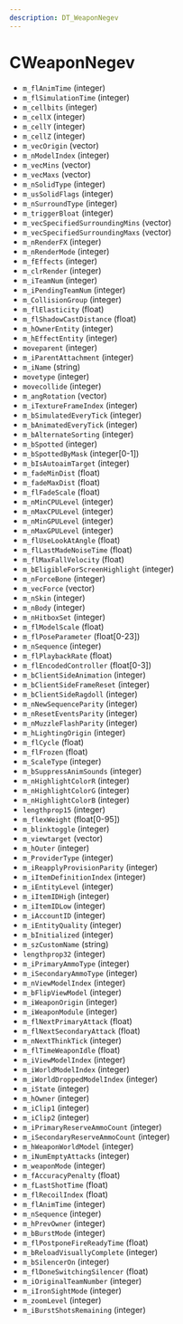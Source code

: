 ```yaml
---
description: DT_WeaponNegev
---
```


# CWeaponNegev


* `m_flAnimTime` (integer)
* `m_flSimulationTime` (integer)
* `m_cellbits` (integer)
* `m_cellX` (integer)
* `m_cellY` (integer)
* `m_cellZ` (integer)
* `m_vecOrigin` (vector)
* `m_nModelIndex` (integer)
* `m_vecMins` (vector)
* `m_vecMaxs` (vector)
* `m_nSolidType` (integer)
* `m_usSolidFlags` (integer)
* `m_nSurroundType` (integer)
* `m_triggerBloat` (integer)
* `m_vecSpecifiedSurroundingMins` (vector)
* `m_vecSpecifiedSurroundingMaxs` (vector)
* `m_nRenderFX` (integer)
* `m_nRenderMode` (integer)
* `m_fEffects` (integer)
* `m_clrRender` (integer)
* `m_iTeamNum` (integer)
* `m_iPendingTeamNum` (integer)
* `m_CollisionGroup` (integer)
* `m_flElasticity` (float)
* `m_flShadowCastDistance` (float)
* `m_hOwnerEntity` (integer)
* `m_hEffectEntity` (integer)
* `moveparent` (integer)
* `m_iParentAttachment` (integer)
* `m_iName` (string)
* `movetype` (integer)
* `movecollide` (integer)
* `m_angRotation` (vector)
* `m_iTextureFrameIndex` (integer)
* `m_bSimulatedEveryTick` (integer)
* `m_bAnimatedEveryTick` (integer)
* `m_bAlternateSorting` (integer)
* `m_bSpotted` (integer)
* `m_bSpottedByMask` (integer[0-1])
* `m_bIsAutoaimTarget` (integer)
* `m_fadeMinDist` (float)
* `m_fadeMaxDist` (float)
* `m_flFadeScale` (float)
* `m_nMinCPULevel` (integer)
* `m_nMaxCPULevel` (integer)
* `m_nMinGPULevel` (integer)
* `m_nMaxGPULevel` (integer)
* `m_flUseLookAtAngle` (float)
* `m_flLastMadeNoiseTime` (float)
* `m_flMaxFallVelocity` (float)
* `m_bEligibleForScreenHighlight` (integer)
* `m_nForceBone` (integer)
* `m_vecForce` (vector)
* `m_nSkin` (integer)
* `m_nBody` (integer)
* `m_nHitboxSet` (integer)
* `m_flModelScale` (float)
* `m_flPoseParameter` (float[0-23])
* `m_nSequence` (integer)
* `m_flPlaybackRate` (float)
* `m_flEncodedController` (float[0-3])
* `m_bClientSideAnimation` (integer)
* `m_bClientSideFrameReset` (integer)
* `m_bClientSideRagdoll` (integer)
* `m_nNewSequenceParity` (integer)
* `m_nResetEventsParity` (integer)
* `m_nMuzzleFlashParity` (integer)
* `m_hLightingOrigin` (integer)
* `m_flCycle` (float)
* `m_flFrozen` (float)
* `m_ScaleType` (integer)
* `m_bSuppressAnimSounds` (integer)
* `m_nHighlightColorR` (integer)
* `m_nHighlightColorG` (integer)
* `m_nHighlightColorB` (integer)
* `lengthprop15` (integer)
* `m_flexWeight` (float[0-95])
* `m_blinktoggle` (integer)
* `m_viewtarget` (vector)
* `m_hOuter` (integer)
* `m_ProviderType` (integer)
* `m_iReapplyProvisionParity` (integer)
* `m_iItemDefinitionIndex` (integer)
* `m_iEntityLevel` (integer)
* `m_iItemIDHigh` (integer)
* `m_iItemIDLow` (integer)
* `m_iAccountID` (integer)
* `m_iEntityQuality` (integer)
* `m_bInitialized` (integer)
* `m_szCustomName` (string)
* `lengthprop32` (integer)
* `m_iPrimaryAmmoType` (integer)
* `m_iSecondaryAmmoType` (integer)
* `m_nViewModelIndex` (integer)
* `m_bFlipViewModel` (integer)
* `m_iWeaponOrigin` (integer)
* `m_iWeaponModule` (integer)
* `m_flNextPrimaryAttack` (float)
* `m_flNextSecondaryAttack` (float)
* `m_nNextThinkTick` (integer)
* `m_flTimeWeaponIdle` (float)
* `m_iViewModelIndex` (integer)
* `m_iWorldModelIndex` (integer)
* `m_iWorldDroppedModelIndex` (integer)
* `m_iState` (integer)
* `m_hOwner` (integer)
* `m_iClip1` (integer)
* `m_iClip2` (integer)
* `m_iPrimaryReserveAmmoCount` (integer)
* `m_iSecondaryReserveAmmoCount` (integer)
* `m_hWeaponWorldModel` (integer)
* `m_iNumEmptyAttacks` (integer)
* `m_weaponMode` (integer)
* `m_fAccuracyPenalty` (float)
* `m_fLastShotTime` (float)
* `m_flRecoilIndex` (float)
* `m_flAnimTime` (integer)
* `m_nSequence` (integer)
* `m_hPrevOwner` (integer)
* `m_bBurstMode` (integer)
* `m_flPostponeFireReadyTime` (float)
* `m_bReloadVisuallyComplete` (integer)
* `m_bSilencerOn` (integer)
* `m_flDoneSwitchingSilencer` (float)
* `m_iOriginalTeamNumber` (integer)
* `m_iIronSightMode` (integer)
* `m_zoomLevel` (integer)
* `m_iBurstShotsRemaining` (integer)
